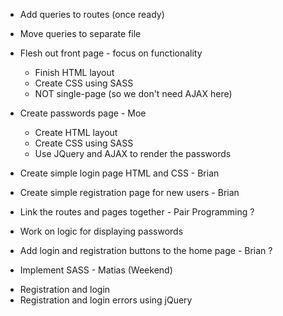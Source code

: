<!-- * Create database tables - Moe
* Create seeds - Moe
  * 2 orgs
  * 2-3 users per org
  * 3-4 passwords per org -->
<!-- * Create wireframe diagram of website (like a template) - Brian
* Create routes - as single page app - Matias -->
<!-- * Create queries 
  * SELECT the following FROM passwords that match organization: - Matias
    * SELECT all passwords
    * SELECT passwords based on category
    * SELECT passwords based on search bar
  * LOGIN query (see if user and pw match)
  * NEW USER query to add to DB -->
* Add queries to routes (once ready)
* Move queries to separate file

* Flesh out front page - focus on functionality
  * Finish HTML layout
  * Create CSS using SASS
  * NOT single-page (so we don't need AJAX here)
* Create passwords page - Moe
  * Create HTML layout
  * Create CSS using SASS
  * Use JQuery and AJAX to render the passwords <!-- FOR LATER -->
* Create simple login page HTML and CSS - Brian
* Create simple registration page for new users - Brian

* Link the routes and pages together - Pair Programming ? 
* Work on logic for displaying passwords
* Add login and registration buttons to the home page - Brian ? 
* Implement SASS - Matias (Weekend)



<!-- Stretch -->
* Registration and login
* Registration and login errors using jQuery

